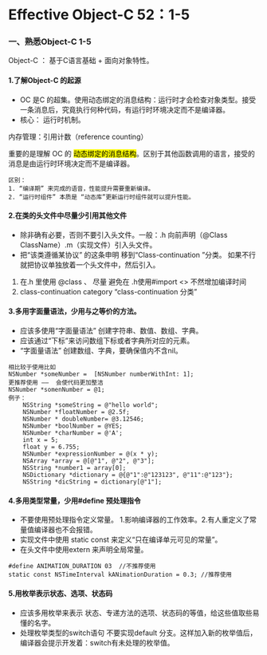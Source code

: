 # Effective Object-C 52：1-5

### 一、熟悉Object-C 1-5

Object-C ： 基于C语言基础 + 面向对象特性。

#### 1.了解Object-C 的起源

* OC 是C 的超集。使用动态绑定的消息结构：运行时才会检查对象类型。接受一条消息后，究竟执行何种代码，有运行时环境决定而不是编译器。
* 核心： 运行时机制。 

内存管理：引用计数（reference counting）

重要的是理解 OC 的 <mark>动态绑定的消息结构</mark>。区别于其他函数调用的语言，接受的消息是由运行时环境决定而不是编译器。



```
区别：
1. “编译期” 来完成的语音，性能提升需要重新编译。
2. “运行时组件” 本质是 “动态库”更新运行时组件就可以提升性能。
```

#### 2.在类的头文件中尽量少引用其他文件

* 除非确有必要，否则不要引入头文件。一般：.h 向前声明（@Class ClassName）.m（实现文件）引入头文件。
* 把“该类遵循某协议” 的这条申明 移到“Class-continuation ”分类。 如果不行就把协议单独放着一个头文件中，然后引入。


1. 在.h 里使用 @class   、 尽量 避免在 .h使用#import <> 不然增加编译时间
2. class-continuation category “class-continuation 分类”

#### 3.多用字面量语法，少用与之等价的方法。
* 应该多使用“字面量语法” 创建字符串、数值、数组、字典。
* 应该通过“下标”来访问数组下标或者字典所对应的元素。
* “字面量语法” 创建数组、字典，要确保值内不含nil。

```
相比较于使用比如
NSNumber *someNumber =  [NSNumber numberWithInt: 1];
更推荐使用 ——  会使代码更加整洁
NSNumber *somenNumber = @1;
例子：
    NSString *someString = @"hello world";
    NSNumber *floatNumber = @2.5f;
    NSNumber * doubleNumber= @3.12546;
    NSNumber *boolNumber = @YES;
    NSNumber *charNumber = @'A';
    int x = 5;
    float y = 6.755;
    NSNumber *expressionNumber = @(x * y);
    NSArray *array = @[@"1", @"2", @"3"];
    NSString *number1 = array[0];
    NSDictionary *dictionary = @{@"1":@"123123", @"11":@"123"};
    NSString *dicString = dictionary[@"1"];
```

#### 4.多用类型常量，少用#define 预处理指令

* 不要使用预处理指令定义常量。  1.影响编译器的工作效率。2.有人重定义了常量值编译器也不会报错。
* 实现文件中使用 static const 来定义“只在编译单元可见的常量”。
* 在头文件中使用extern 来声明全局常量。

 ```
 #define ANIMATION_DURATION 03  //不推荐使用
 static const NSTimeInterval kANimationDuration = 0.3; //推荐使用

 ```

#### 5.用枚举表示状态、选项、状态码


* 应该多用枚举来表示 状态、专递方法的选项、状态码的等值，给这些值取些易懂的名字。
* 处理枚举类型的switch语句 不要实现default 分支。这样加入新的枚举值后，编译器会提示开发着：switch有未处理的枚举值。

